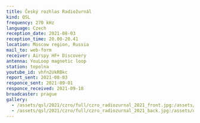 ```yaml
---
title: Český rozhlas Radiožurnál
kind: QSL
frequency: 270 kHz
language: Czech
reception_date: 2021-08-03
reception_time: 20.00-20.41
location: Moscow region, Russia
mail_to: web-form
receiver: Airspy HF+ Discovery
antenna: YouLoop magnetic loop
station: topolna
youtube_id: vhfn2UkRBkc
report_sent: 2021-08-03
responce_sent: 2021-09-01
responce_received: 2021-09-18
broadcaster: prague
gallery:
  - /assets/qsl/2021/czro/full/czro_radiozurnal_2021_front.jpg:/assets/qsl/2021/czro/small/czro_radiozurnal_2021_front.jpg
  - /assets/qsl/2021/czro/full/czro_radiozurnal_2021_back.jpg:/assets/qsl/2021/czro/small/czro_radiozurnal_2021_back.jpg
---
```

